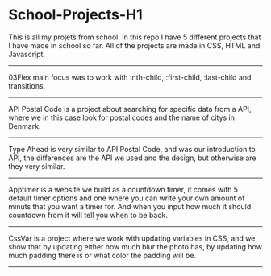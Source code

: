 # School-Projects-H1
This is all my projets from school.
In this repo I have 5 different projects that I have made in school so far.
All of the projects are made in CSS, HTML and Javascript.

___________________________________________________________________________________________________________________________________________________________________________

03Flex main focus was to work with :nth-child, :first-child, :last-child and transitions.

___________________________________________________________________________________________________________________________________________________________________________

API Postal Code is a project about searching for specific data from a API, where we in this case look for postal codes and the name of citys in Denmark.

___________________________________________________________________________________________________________________________________________________________________________

Type Ahead is very similar to API Postal Code, and was our introduction to API, the differences are the API we used and the design, but otherwise are they very similar.

___________________________________________________________________________________________________________________________________________________________________________

Apptimer is a website we build as a countdown timer, it comes with 5 default timer options and one where you can write your own amount of minuts that you want a timer for.
And when you input how much it should countdown from it will tell you when to be back.

___________________________________________________________________________________________________________________________________________________________________________

CssVar is a project where we work with updating variables in CSS, and we show that by updating either how much blur the photo has, by updating how much padding there is
or what color the padding will be.
___________________________________________________________________________________________________________________________________________________________________________
